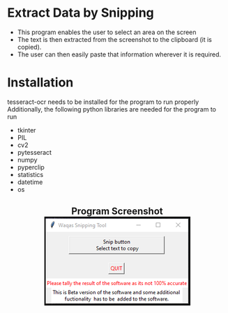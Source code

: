 # Extract Data by Snipping

* This program enables the user to select an area on the screen 
 * The text is then extracted from the  screenshot to the clipboard (it is copied).
 * The user can then easily paste that information wherever it  is required.


# Installation
tesseract-ocr needs  to be installed for the program to run properly <br>
Additionally, the following python libraries are needed for the program to run
* tkinter
* PIL
* cv2
* pytesseract
* numpy
* pyperclip
* statistics
* datetime
* os

<h2 align="center">Program Screenshot<br>
  <img title="program screenshot" src="Images/program.png" alt="Program Screenshot" style="border: 3px solid #000">
</h2>
